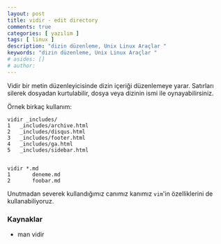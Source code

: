 ```yaml
---
layout: post
title: vidir - edit directory
comments: true
categories: [ yazılım ]
tags: [ linux ]
description: "dizin düzenleme, Unix Linux Araçlar "
keywords: "dizin düzenleme, Unix Linux Araçlar "
# asides: []
# author:
---
```


Vidir bir metin düzenleyicisinde dizin içeriği düzenlemeye yarar. Satırları
silerek dosyadan kurtulabilir, dosya veya dizinin ismi ile oynayabilirsiniz.

Örnek birkaç kullanım:

<!-- more -->

    vidir _includes/
    1	_includes/archive.html
    2	_includes/disqus.html
    3	_includes/footer.html
    4	_includes/ga.html
    5	_includes/sidebar.html


    vidir *.md
    1       deneme.md
    2       foobar.md

Unutmadan severek kullandığımız canımız kanımız `vim`'in özelliklerini de kullanabiliyoruz.

###  Kaynaklar

- man vidir
